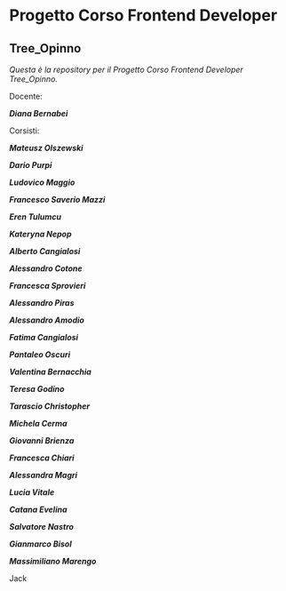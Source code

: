 # Progetto Corso Frontend Developer

## Tree_Opinno

_Questa è la repository per il Progetto Corso Frontend Developer Tree_Opinno._

Docente: 

**_Diana Bernabei_**

Corsisti:

**_Mateusz Olszewski_**

**_Dario Purpi_**

**_Ludovico Maggio_**

**_Francesco Saverio Mazzi_**

**_Eren Tulumcu_**

**_Kateryna Nepop_**

**_Alberto Cangialosi_**

**_Alessandro Cotone_**

**_Francesca Sprovieri_**

**_Alessandro Piras_**

**_Alessandro Amodio_**

**_Fatima Cangialosi_**

**_Pantaleo Oscuri_**

**_Valentina Bernacchia_**

**_Teresa Godino_**

**_Tarascio Christopher_**

**_Michela Cerma_**

**_Giovanni Brienza_**

**_Francesca Chiari_**

**_Alessandra Magri_**

**_Lucia Vitale_**

**_Catana Evelina_**

**_Salvatore Nastro_**

**_Gianmarco Bisol_**

**_Massimiliano Marengo_**


Jack